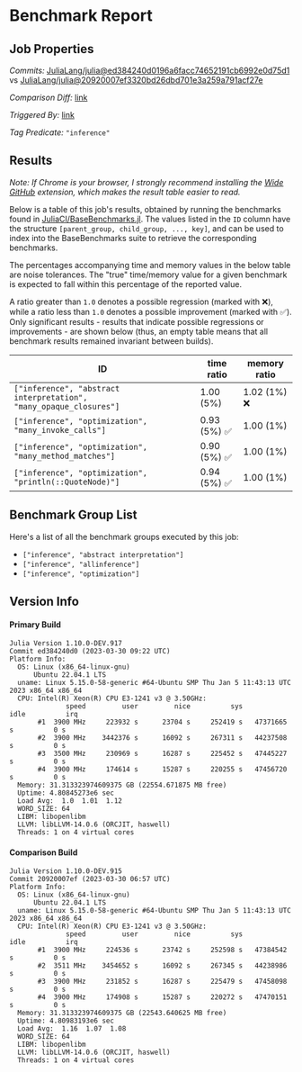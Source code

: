# Benchmark Report

## Job Properties

*Commits:* [JuliaLang/julia@ed384240d0196a6facc74652191cb6992e0d75d1](https://github.com/JuliaLang/julia/commit/ed384240d0196a6facc74652191cb6992e0d75d1) vs [JuliaLang/julia@20920007ef3320bd26dbd701e3a259a791acf27e](https://github.com/JuliaLang/julia/commit/20920007ef3320bd26dbd701e3a259a791acf27e)

*Comparison Diff:* [link](https://github.com/JuliaLang/julia/compare/20920007ef3320bd26dbd701e3a259a791acf27e..ed384240d0196a6facc74652191cb6992e0d75d1)

*Triggered By:* [link](https://github.com/JuliaLang/julia/pull/48913#issuecomment-1489980136)

*Tag Predicate:* `"inference"`

## Results

*Note: If Chrome is your browser, I strongly recommend installing the [Wide GitHub](https://chrome.google.com/webstore/detail/wide-github/kaalofacklcidaampbokdplbklpeldpj?hl=en)
extension, which makes the result table easier to read.*

Below is a table of this job's results, obtained by running the benchmarks found in
[JuliaCI/BaseBenchmarks.jl](https://github.com/JuliaCI/BaseBenchmarks.jl). The values
listed in the `ID` column have the structure `[parent_group, child_group, ..., key]`,
and can be used to index into the BaseBenchmarks suite to retrieve the corresponding
benchmarks.

The percentages accompanying time and memory values in the below table are noise tolerances. The "true"
time/memory value for a given benchmark is expected to fall within this percentage of the reported value.

A ratio greater than `1.0` denotes a possible regression (marked with :x:), while a ratio less
than `1.0` denotes a possible improvement (marked with :white_check_mark:). Only significant results - results
that indicate possible regressions or improvements - are shown below (thus, an empty table means that all
benchmark results remained invariant between builds).

| ID | time ratio | memory ratio |
|----|------------|--------------|
| `["inference", "abstract interpretation", "many_opaque_closures"]` | 1.00 (5%)  | 1.02 (1%) :x: |
| `["inference", "optimization", "many_invoke_calls"]` | 0.93 (5%) :white_check_mark: | 1.00 (1%)  |
| `["inference", "optimization", "many_method_matches"]` | 0.90 (5%) :white_check_mark: | 1.00 (1%)  |
| `["inference", "optimization", "println(::QuoteNode)"]` | 0.94 (5%) :white_check_mark: | 1.00 (1%)  |

## Benchmark Group List

Here's a list of all the benchmark groups executed by this job:

- `["inference", "abstract interpretation"]`
- `["inference", "allinference"]`
- `["inference", "optimization"]`

## Version Info

#### Primary Build

```
Julia Version 1.10.0-DEV.917
Commit ed384240d0 (2023-03-30 09:22 UTC)
Platform Info:
  OS: Linux (x86_64-linux-gnu)
      Ubuntu 22.04.1 LTS
  uname: Linux 5.15.0-58-generic #64-Ubuntu SMP Thu Jan 5 11:43:13 UTC 2023 x86_64 x86_64
  CPU: Intel(R) Xeon(R) CPU E3-1241 v3 @ 3.50GHz: 
              speed         user         nice          sys         idle          irq
       #1  3900 MHz     223932 s      23704 s     252419 s   47371665 s          0 s
       #2  3900 MHz    3442376 s      16092 s     267311 s   44237508 s          0 s
       #3  3500 MHz     230969 s      16287 s     225452 s   47445227 s          0 s
       #4  3900 MHz     174614 s      15287 s     220255 s   47456720 s          0 s
  Memory: 31.313323974609375 GB (22554.671875 MB free)
  Uptime: 4.80845273e6 sec
  Load Avg:  1.0  1.01  1.12
  WORD_SIZE: 64
  LIBM: libopenlibm
  LLVM: libLLVM-14.0.6 (ORCJIT, haswell)
  Threads: 1 on 4 virtual cores

```

#### Comparison Build

```
Julia Version 1.10.0-DEV.915
Commit 20920007ef (2023-03-30 06:57 UTC)
Platform Info:
  OS: Linux (x86_64-linux-gnu)
      Ubuntu 22.04.1 LTS
  uname: Linux 5.15.0-58-generic #64-Ubuntu SMP Thu Jan 5 11:43:13 UTC 2023 x86_64 x86_64
  CPU: Intel(R) Xeon(R) CPU E3-1241 v3 @ 3.50GHz: 
              speed         user         nice          sys         idle          irq
       #1  3900 MHz     224536 s      23742 s     252598 s   47384542 s          0 s
       #2  3511 MHz    3454652 s      16092 s     267345 s   44238986 s          0 s
       #3  3900 MHz     231852 s      16287 s     225479 s   47458098 s          0 s
       #4  3900 MHz     174908 s      15287 s     220272 s   47470151 s          0 s
  Memory: 31.313323974609375 GB (22543.640625 MB free)
  Uptime: 4.80983193e6 sec
  Load Avg:  1.16  1.07  1.08
  WORD_SIZE: 64
  LIBM: libopenlibm
  LLVM: libLLVM-14.0.6 (ORCJIT, haswell)
  Threads: 1 on 4 virtual cores

```
